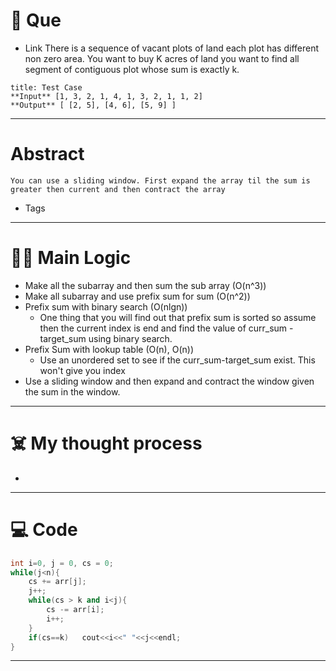 # 🧩 Que
- Link
There is a sequence of vacant plots of land each plot has different non zero area. You want to buy K acres of land you want to find all segment of contiguous plot whose sum is exactly k.
```ad-question
title: Test Case
**Input** [1, 3, 2, 1, 4, 1, 3, 2, 1, 1, 2]
**Output** [ [2, 5], [4, 6], [5, 9] ]
```

---
# Abstract
```ad-abstract
You can use a sliding window. First expand the array til the sum is greater then current and then contract the array
```

- Tags 
--- 
# 🕵️‍♂️ Main Logic
- Make all the subarray and then sum the sub array (O(n^3))
- Make all subarray and use prefix sum for sum (O(n^2))
- Prefix sum with binary search (O(nlgn))
	- One thing that you will find out that prefix sum is sorted so assume then the current index is end and find the value of curr_sum - target_sum using binary search.
- Prefix Sum with lookup table (O(n), O(n))
	- Use an unordered set to see if the curr_sum-target_sum exist. This won't give you index
- Use a sliding window and then expand and contract the window given the sum in the window.
---
# ☠️ My thought process
- 
---

# 💻 Code
```cpp
int i=0, j = 0, cs = 0;
while(j<n){
	cs += arr[j];
	j++;
	while(cs > k and i<j){
		cs -= arr[i];
		i++;
	}
	if(cs==k)   cout<<i<<" "<<j<<endl;
}
```
---
